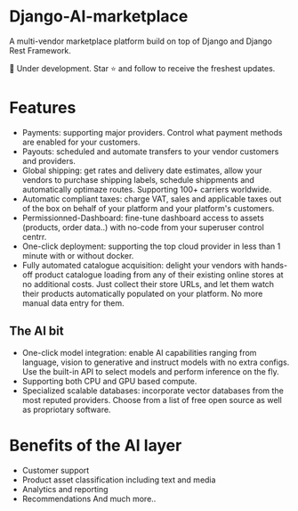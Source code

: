 # Django-AI-marketplace
A multi-vendor marketplace platform build on top of Django and Django Rest Framework.

🚧 Under development. Star ⭐️ and follow to receive the freshest updates.

# Features
- Payments: supporting major providers. Control what payment methods are enabled for your customers.
- Payouts: scheduled and automate transfers to your vendor customers and providers.
- Global shipping: get rates and delivery date estimates, allow your vendors to purchase shipping labels, schedule shippments and automatically optimaze routes. Supporting 100+ carriers worldwide.
- Automatic compliant taxes: charge VAT, sales and applicable taxes out of the box on behalf of your platform and your platform's customers.
- Permissionned-Dashboard: fine-tune dashboard access to assets (products, order data..) with no-code from your superuser control centrr.
- One-click deployment: supporting the top cloud provider in less than 1 minute with or without docker.
- Fully automated catalogue acquisition: delight your vendors with hands-off product catalogue loading from any of their existing online stores at no additional costs. Just collect their store URLs, and let them watch their products automatically populated on your platform. No more manual data entry for them.

## The AI bit
- One-click model integration: enable AI capabilities ranging from language, vision to generative and instruct models with no extra configs. Use the built-in API to select models and perform inference on the fly.
- Supporting both CPU and GPU based compute.
- Specialized scalable databases: incorporate vector databases from the most reputed providers. Choose from a list of free open source as well as propriotary software.

# Benefits of the AI layer
- Customer support
- Product asset classification including text and media
- Analytics and reporting
- Recommendations
And much more..
